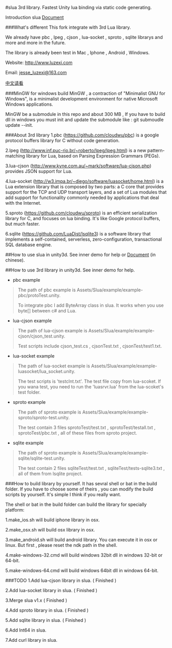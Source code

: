 #slua 3rd library.
Fastest Unity lua binding via static code generating.

Introduction slua [Document](slua_README.md)

###What's different
This fork integrate with 3rd Lua library.

We already have pbc , lpeg , cjson , lua-socket , sproto , sqlite librarys and more and more in the future.

The library is already been test in Mac , Iphone , Android , Windows.

Website: http://www.luzexi.com

Email: jesse_luzexi@163.com

[中文请看](http://www.luzexi.com/unity3d/%E6%B8%B8%E6%88%8F%E9%80%9A%E7%94%A8%E6%A8%A1%E5%9D%97/%E5%89%8D%E7%AB%AF%E6%8A%80%E6%9C%AF/2015/09/26/Unity3D%E4%B9%8Bslua%E9%9B%86%E6%88%90%E7%AC%AC%E4%B8%89%E6%96%B9%E5%BA%93/)

###MinGW for windows build
MinGW , a contraction of "Minimalist GNU for Windows", is a minimalist development environment for native Microsoft Windows applications.

MinGW be a submodule in this repo and about 300 MB , If you have to build dll in windows you must init and update the submodule like : git submoudle update --init.

###About 3rd library
1.pbc (https://github.com/cloudwu/pbc) is a google protocol buffers library for C without code generation.

2.lpeg (http://www.inf.puc-rio.br/~roberto/lpeg/lpeg.html) is a new pattern-matching library for Lua, based on Parsing Expression Grammars (PEGs).

3.lua-cjson (http://www.kyne.com.au/~mark/software/lua-cjson.php) provides JSON support for Lua.

4.lua-socket (http://w3.impa.br/~diego/software/luasocket/home.html) is a Lua extension library that is composed by two parts: a C core that provides support for the TCP and UDP transport layers, and a set of Lua modules that add support for functionality commonly needed by applications that deal with the Internet.

5.sproto (https://github.com/cloudwu/sproto) is an efficient serialization library for C, and focuses on lua binding. It's like Google protocol buffers, but much faster.

6.sqlite (https://github.com/LuaDist/lsqlite3) is a software library that implements a self-contained, serverless, zero-configuration, transactional SQL database engine. 

##How to use slua in unity3d.
See inner demo for help or [Document](https://github.com/pangweiwei/slua/wiki/%E4%B8%AD%E6%96%87%E5%B8%AE%E5%8A%A9) (in chinese).

##How to use 3rd library in unity3d.
See inner demo for help.

* pbc example
> The path of pbc example is Assets/Slua/example/example-pbc/protoTest.unity.
> 
> To integrate pbc I add ByteArray class in slua. It works when you use byte[] between c# and Lua.

* lua-cjson example
> The path of lua-cjson example is Assets/Slua/example/example-cjson/cjson_test.unity.
> 
> Test scripts include cjson_test.cs , cjsonTest.txt , cjsonTest/test1.txt.

* lua-socket example
> The path of lua-socket example is Assets/Slua/example/example-luasocket/lua_socket.unity.
> 
> The test scripts is 'testclnt.txt'. The test file copy from lua-scoket. If you wana test, you need to run the 'luasrvr.lua' from the lua-scoket's test folder.

* sproto example
> The path of sproto example is Assets/Slua/example/example-sproto/sproto-test.unity.
> 
> The test contain 3 files sprotoTest/test.txt , sprotoTest/testall.txt , sprotoTest/pbc.txt , all of these files from sproto project.

* sqlite example
> The path of sproto example is Assets/Slua/example/example-sqlite/sqlite-test.unity.
> 
> The test contain 2 files sqliteTest/test.txt , sqliteTest/tests-sqlite3.txt , all of them from lsqlite project.


###How to build library by yourself.
It has sevral shell or bat in the build folder. If you have to choose some of theirs , you can modify the build scripts by yourself. It's simple I think if you really want.

The shell or bat in the build folder can build the library for specially platform:

1.make_ios.sh will build iphone library in osx.

2.make_osx.sh will build osx library in osx.

3.make_android.sh will build android library. You can execute it in osx or linux. But first , please reset the ndk path in the shell.

4.make-windows-32.cmd will build windows 32bit dll in windows 32-bit or 64-bit.

5.make-windows-64.cmd will build windows 64bit dll in windows 64-bit.


###TODO
1.Add lua-cjson library in slua. ( Finished )

2.Add lua-socket library in slua. ( Finished )

3.Merge slua v1.x  ( Finished )

4.Add sproto library in slua. ( Finished )

5.Add sqlite library in slua. ( Finished )

6.Add Int64 in slua.

7.Add curl library in slua.
